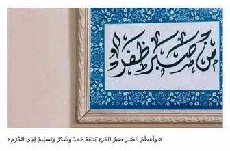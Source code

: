 ![image](../_images/file_21.jpg)

«وأعظَمُ الصَّبرِ صَبرُ المَرءِ يَتبَعُهُ
حَمدٌ وشُكرٌ وتَسلِيمٌ لِذِي الكَرَمِ.»